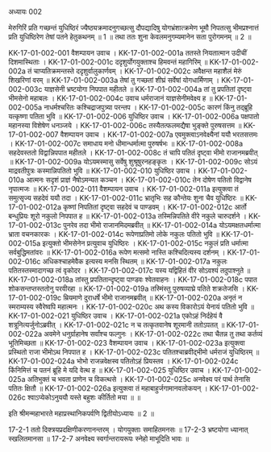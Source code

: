 अध्यायः 002

मेरुगिरिं प्रति गच्छन्तं युधिष्ठिरं ज्यैष्ठ्यक्रमादनुगच्छत्सु दौपद्यादिषु योगभ्रंशात्क्रमेण भूमौ निपतत्सु भीमप्रश्नात्तं प्रति युधिष्ठिरेण तेषां पतने हेतुकथनम् ॥ 1 ॥ तथा ततः शुना केवलमनुगम्यमानेन सता पुरोगमनम् ॥ 2 ॥

KK-17-01-002-001	वैशम्पायन उवाच ।
KK-17-01-002-001a	ततस्ते नियतात्मान उदीचीं दिशमास्थिताः ।
KK-17-01-002-001c	ददृशुर्योगयुक्ताश्च हिमवन्तं महागिरिम् ॥
KK-17-01-002-002a	तं चाप्यतिक्रमन्तस्ते ददृशुर्वालुकार्णवम् ।
KK-17-01-002-002c	अवैक्षन्त महाशैलं मेरुं शिखरिणां वरम् ॥
KK-17-01-002-003a	तेषां तु गच्छतां शीघ्रं सर्वेषां योगधार्मिणाम् ।
KK-17-01-002-003c	याज्ञसेनी भ्रष्टयोगा निपपात महीतले ॥
KK-17-01-002-004a	तां तु प्रपतितां दृष्ट्वा भीमसेनो महाबलः ।
KK-17-01-002-004c	उवाच धर्मराजानं याज्ञसेनीमवेक्ष्य ह ॥
KK-17-01-002-005a	नाधर्मश्चरितः कश्चिद्राजपुत्र्या परन्तप ।
KK-17-01-002-005c	कारणं किंनु तद्ब्रूहि यत्कृष्णा पतिता भुवि ॥
KK-17-01-002-006	युधिष्ठिर उवाच ।
KK-17-01-002-006a	पक्षपातो महानस्या विशेषेण धनञ्जये ।
KK-17-01-002-006c	तस्यैतत्फलमद्यैषा भुङ्क्ते पुरुषसत्तम ॥
KK-17-01-002-007	वैशम्पायन उवाच ।
KK-17-01-002-007a	एवमुक्त्वाऽनवेक्ष्यैनां ययौ भरतसत्तमः ।
KK-17-01-002-007c	समाधाय मनो धीमान्धर्मात्मा पुरुषर्षभः ॥
KK-17-01-002-008a	सहदेवस्ततो विद्वान्निपपात महीतले ।
KK-17-01-002-008c	तं चापि पतितं दृष्ट्वा भीमो राजानमब्रवीत् ॥
KK-17-01-002-009a	योऽयमस्मासु सर्वेषु शुश्रूषुरनहङ्कृतः ।
KK-17-01-002-009c	सोऽयं माद्रवतीपुत्रः कस्मान्निपतितो भुवि ॥
KK-17-01-002-010	युधिष्ठिर उवाच ।
KK-17-01-002-010a	आत्मनः सदृशं प्राज्ञं नैषोऽमन्यत कञ्चन ।
KK-17-01-002-010c	तेन दोषेण पतितो विद्वानेष नृपात्मजः ॥
KK-17-01-002-011	वैशम्पायन उवाच ।
KK-17-01-002-011a	इत्युक्त्वा तं समुत्सृज्य सहदेवं ययौ तदा ।
KK-17-01-002-011c	भ्रातृभिः सह कौन्तेयः शुना चैव युधिष्ठिरः ॥
KK-17-01-002-012a	कृष्णां निपतितां दृष्ट्वा सहदेवं च पाण्डवम् ।
KK-17-01-002-012c	आर्तो बन्धुप्रियः शूरो नकुलो निपपात ह ॥
KK-17-01-002-013a	तस्मिन्निपतिते वीरे नकुले चारुदर्शने ।
KK-17-01-002-013c	पुनरेव तदा भीमो राजानमिदमब्रवीत् ॥
KK-17-01-002-014a	योऽयमक्षतधर्मात्मा भ्राता वचनकारकः ।
KK-17-01-002-014c	रूपेणाप्रतिमो लोके नकुलः पतितो भुवि ॥
KK-17-01-002-015a	इत्युक्तो भीमसेनेन प्रत्युवाच युधिष्ठिरः ।
KK-17-01-002-015c	नकुलं प्रति धर्मात्मा सर्वबुद्धिमतांवरः ॥
KK-17-01-002-016a	रूपेण मत्समो नास्ति कश्चिदित्यस्य दर्शनम् ।
KK-17-01-002-016c	अधिकश्चाहमेवैक इत्यस्य मनसि स्थितम् ॥
KK-17-01-002-017a	नकुलः पतितस्तस्मादागच्छ त्वं वृकोदर ।
KK-17-01-002-017c	यस्य यद्विहितं वीर सोऽवश्यं तदुपाश्नुते ॥
KK-17-01-002-018a	तांस्तु प्रपतितान्दृष्ट्वा पाण्डवः श्वेतवाहनः ।
KK-17-01-002-018c	पपात शोकसन्तप्तस्ततोनु परवीरहा ॥
KK-17-01-002-019a	तस्मिंस्तु पुरुषव्याघ्रे पतिते शक्रतेजसि ।
KK-17-01-002-019c	म्रियमाणे दुराधर्षे भीमो राजानमब्रवीत् ॥
KK-17-01-002-020a	अनृतं न स्मराम्यस्य स्वैरेष्वपि महात्मनः ।
KK-17-01-002-020c	अथ कस्य विकारोऽयं येनायं पतितो भुवि ॥
KK-17-01-002-021	युधिष्ठिर उवाच ।
KK-17-01-002-021a	एकोऽहं निर्दहेयं वै शत्रूनित्यर्जुनोऽब्रवीत् ।
KK-17-01-002-021c	न च तत्कृतवानेष शूरमानी ततोऽपतत् ॥
KK-17-01-002-022a	अवमेने धनुर्ग्राहानेष सर्वांश्च फल्गुनः ।
KK-17-01-002-022c	तथा चैतन्न तु तथा कर्तव्यं भूतिमिच्छता ॥
KK-17-01-002-023	वैशम्पायन उवाच ।
KK-17-01-002-023a	इत्युक्त्वा प्रस्थितो राजा भीमोऽथ निपपात ह ।
KK-17-01-002-023c	पतितश्चाब्रवीद्भीमो धर्मराजं युधिष्ठिरम् ॥
KK-17-01-002-024a	भोभो राजन्नवेक्षस्व पतितोऽहं प्रियस्तव ।
KK-17-01-002-024c	किंनिमित्तं च पतनं ब्रूहि मे यदि वेत्थ ह ॥
KK-17-01-002-025	युधिष्ठिर उवाच ।
KK-17-01-002-025a	अतिभुक्तं च भवता प्राणेन च विकत्थसे ।
KK-17-01-002-025c	अनवेक्ष्य परं पार्थ तेनासि पतितः क्षितौ ॥
KK-17-01-002-026a	इत्युक्त्वा तं महाबाहुर्जगामानवलोकयन् ।
KK-17-01-002-026c	श्वाऽप्येकोऽनुययौ यस्ते बहुशः कीर्तितो मया ॥ ॥

इति श्रीमन्महाभारते महाप्रस्थानिकपर्वणि द्वितीयोऽध्यायः ॥ 2 ॥

17-2-1 ततो दिक्त्रयप्रदक्षिणीकरणानन्तरम् । योगयुक्ताः समाहितमनसः ॥ 17-2-3 भ्रष्टयोगा ध्यानात् स्खलितमानसा ॥ 17-2-7 अनवेक्ष्य स्वर्गान्तरायरूपः स्नेहो माभूदिति भावः ॥ 
